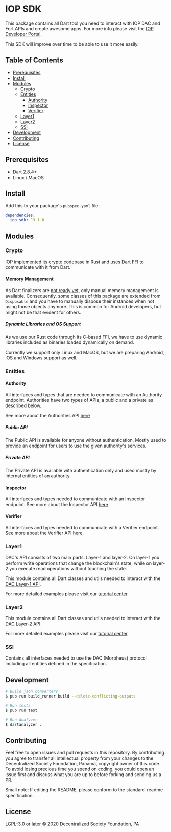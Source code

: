 # IOP SDK

This package contains all Dart tool you need to interact with IOP DAC and Fort APIs and create awesome apps. For more info please visit the [IOP Developer Portal](https://developer.iop.global/).

This SDK will improve over time to be able to use it more easily.

## Table of Contents <!-- omit in toc -->

- [Prerequisites](#prerequisites)
- [Install](#install)
- [Modules](#modules)
  - [Crypto](#crypto)
  - [Entities](#entities)
    - [Authority](#authority)
    - [Inspector](#inspector)
    - [Verifier](#verifier)
  - [Layer1](#layer1)
  - [Layer2](#layer2)
  - [SSI](#ssi)
- [Development](#development)
- [Contributing](#contributing)
- [License](#license)

## Prerequisites

- Dart 2.8.4+
- Linux / MacOS

## Install

Add this to your package's `pubspec.yaml` file:

```yaml
dependencies:
  iop_sdk: ^3.1.0
```

## Modules

### Crypto

IOP implemented its crypto codebase in Rust and uses [Dart FFI](https://dart.dev/guides/libraries/c-interop) to communicate with it from Dart.

#### Memory Management

As Dart finalizers are [not ready yet](https://github.com/dart-lang/sdk/issues/35770), only manual memory management is available. Consequently, some classes of this package are extended from `Disposable` and you have to manually dispose their instances when not using those objects anymore. This is common for Android developers, but might not be that evident for others.

##### Dynamic Libraries and OS Support

As we use our Rust code through its C-based FFI, we have to use dynamic libraries included as binaries loaded dynamically on demand.

Currently we support only Linux and MacOS, but we are preparing Android, iOS and Windows support as well.

### Entities

#### Authority

All interfaces and types that are needed to communicate with an Authority endpoint. Authorities have two types of APIs, a public and a private as described below.

See more about the Authorities API [here](https://developer.iop.global/#/api/authority_api)

##### Public API

The Public API is available for anyone without authentication. Mostly used to provide an endpoint for users to use the given authority's services.

##### Private API

The Private API is available with authentication only and used mostly by internal entities of an authority.

#### Inspector

All interfaces and types needed to communicate with an Inspector endpoint. See more about the Inspector API [here](https://developer.iop.global/#/api/inspector_api).

#### Verifier

All interfaces and types needed to communicate with a Verifier endpoint. See more about the Verifier API [here](https://developer.iop.global/#/api/verifier_api).

### Layer1

DAC's API consists of two main parts. Layer-1 and layer-2. On layer-1 you perform write operations that change the blockchain's state, while on layer-2 you execute read operations without touching the state.

This module contains all Dart classes and utils needed to interact with the [DAC Layer-1 API](https://developer.iop.global/#/api/layer1_api). 

For more detailed examples please visit our [tutorial center](https://developer.iop.global/#/sdk/dac?id=tutorial-center).

### Layer2

This module contains all Dart classes and utils needed to interact with the [DAC Layer-2 API](https://developer.iop.global/#/api/layer2_api). 

For more detailed examples please visit our [tutorial center](https://developer.iop.global/#/sdk/dac?id=tutorial-center).

### SSI

Contains all interfaces needed to use the DAC (Morpheus) protocol including all entities defined in the specification.

## Development

```bash
# Build json converters
$ pub run build_runner build --delete-conflicting-outputs
```

```bash
# Run tests
$ pub run test
```

```bash
# Run Analyzer
$ dartanalyzer .
```

## Contributing

Feel free to open issues and pull requests in this repository. By contributing you agree to transfer all intellectual property from your changes to the Decentralized Society Foundation, Panama, copyright owner of this code. To avoid losing precious time you spend on coding, you could open an issue first and discuss what you are up to before forking and sending us a PR.

Small note: If editing the README, please conform to the standard-readme specification.

## License

[LGPL-3.0 or later](https://spdx.org/licenses/LGPL-3.0-or-later) © 2020 Decentralized Society Foundation, PA
